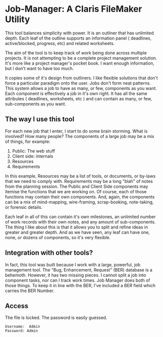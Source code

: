 # Job-Manager: A Claris FileMaker Utility

This tool balances simplicity with power. It is an outliner that has unlimited depth. Each leaf of the outline supports an information panel ( deadlines, active/blocked, progress, etc) and related worksheets. 

The aim of the tool is to keep track of work being done across multiple projects. It is not attempting to be a complete project management solution. It's more like a project manager's pocket book. I want enough information, but I don't want to have too much. 

It copies some of it's design from outliners. I like flexible solutions that don't force a particular paradigm onto the user. Jobs don't form neat patterns. This system allows a job to have as many, or few, components as you want. Each component is effectively a job in it's own right. It has all the same attributes ( deadlines, worksheets, etc ) and can contain as many, or few, sub-components as you want. 

## The way I use this tool
For each new job that I enter, I start to do some brain storming. What is involved? How many people? The components of a large job may be a mix of things, for example: 

1. Public: The web stuff
2. Client side: internals
3. Resources
4. Requirements

In this example, Resources may be a list of tools, or documents, or by-laws that we need to comply with. Requirements may be a long "blah" of notes from the planning session. The Public and Client Side components may itemise the functions that we are working on. Of course, each of those functions may contain their own components. And, again, the components can be a mix of mind-mapping, wire-framing, scrap-booking, note-taking, or forensic details.

Each leaf in all of this can contain it's own milestones, an unlimited number of work records with their own notes, and any amount of sub-components. The thing I like about this is that it allows you to split and refine ideas in greater and greater depth. And as we have seen, any leaf can have one, none, or dozens of components, so it's very flexible.

## Integration with other tools?

In fact, this tool was built because I work with a large, powerful, job management tool. The "Bug, Enhancement, Request" (BER) database is a behemoth. However, it has two missing pieces. I cannot split a job into component tasks, nor can I track work times. Job Manager does both of those things. To keep it in line with the BER, I've included a BER field which carries the BER Number. 

## Access 

The file is locked. The password is easily guessed.

`Username:  Admin`    
`Password: Admin` 

